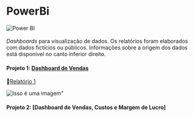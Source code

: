 # PowerBi
![Power BI](https://img.shields.io/badge/-Power%20BI-black?style=plastic&logo=Power-BI)
<br></br>
_Dashboards_ para visualização de dados. Os relatórios foram elaborados com dados fictícios ou públicos. Informações sobre a origem dos dados está disponível no canto inferior direito.

#### Projeto 1: [Dashboard de Vendas](https://app.powerbi.com/view?r=eyJrIjoiNDljMWFhZDMtZmJmNS00MGI3LWJiNGEtZTQ4ZTMzZjIxMjNiIiwidCI6IjhjZTM3NDEyLWVhNGItNDRlMC1iYjhmLWU0NDQ2YTgxMTAzNyJ9&pageName=ReportSection)
:book:[Relatório 1](https://github.com/nfreitas1990/PowerBi/tree/main/Projeto_1/doc)


![Isso é uma imagem](https://user-images.githubusercontent.com/28782509/176966523-3a5c01a0-d77e-42a8-aecf-d37cc1160f5f.png)"

#### Projeto 2: [Dashboard de Vendas, Custos e Margem de Lucro]

